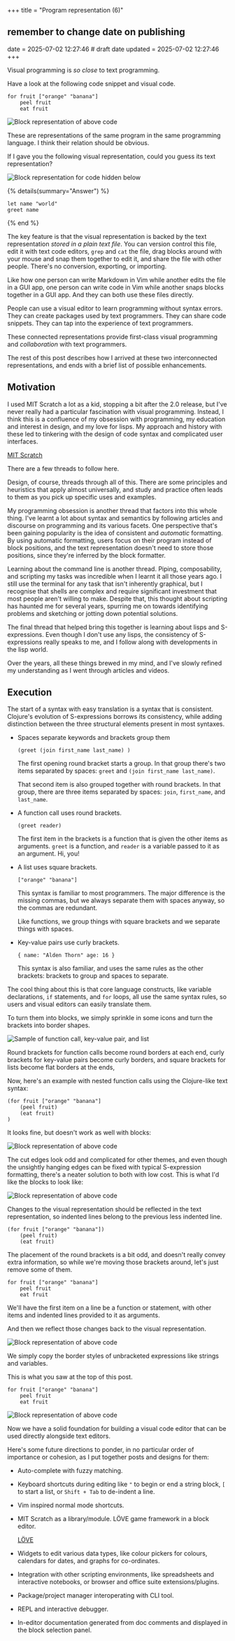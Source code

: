 +++
title = "Program representation (6)"
## remember to change date on publishing
date = 2025-07-02 12:27:46 # draft date
updated = 2025-07-02 12:27:46
+++

Visual programming is _so close_ to text programming.

Have a look at the following
code snippet and visual code.

```
for fruit ["orange" "banana"]
	peel fruit
	eat fruit
```

![Block representation of above code](/prog-rep-blocks-unbracketed.svg)

These are representations of the same program
in the same programming language.
I think their relation should be obvious.

If I gave you the following visual representation,
could you guess its text representation?

![Block representation for code hidden below](/prog-rep-guess.svg)

{% details(summary="Answer") %}
```
let name "world"
greet name
```
{% end %}

The key feature is that the visual representation
is backed by the text representation
_stored in a plain text file_.
You can version control this file,
edit it with text code editors,
`grep` and `cat` the file,
drag blocks around with your mouse
and snap them together to edit it,
and share the file with other people.
There's no conversion, exporting, or importing.

Like how one person can write Markdown in Vim
while another edits the file in a GUI app,
one person can write code in Vim
while another snaps blocks together in a GUI app.
And they can both use these files directly.

People can use a visual editor
to learn programming without syntax errors.
They can create packages used by text programmers.
They can share code snippets.
They can tap into the experience of text programmers.

These connected representations
provide first-class visual programming
and _collaboration_ with text programmers.

The rest of this post describes
how I arrived at these two interconnected representations,
and ends with a brief list of possible enhancements.

## Motivation

<!--
	TODO: is this too grand and verbose?
	feels like i'm giving an interview or something.
	it does explain motivation and importance
	as well as important references/inspiration
	but maybe it could be refined
-->

I used MIT Scratch a lot as a kid,
stopping a bit after the 2.0 release,
but I've never really had a particular
fascination with visual programming.
Instead, I think this is a confluence
of my obsession with programming,
my education and interest in design,
and my love for lisps.
My approach and history with these
led to tinkering with
the design of code syntax
and complicated user interfaces.

[MIT Scratch](https://mit.scratch.edu)

There are a few threads to follow here.

Design, of course, threads through all of this.
There are some principles and heuristics
that apply almost universally,
and study and practice often leads to them
as you pick up specific uses and examples.

My programming obsession is another thread
that factors into this whole thing.
I've learnt a lot about syntax and semantics
by following articles and discourse
on programming and its various facets.
One perspective that's been gaining popularity
is the idea of consistent and _automatic_ formatting.
By using automatic formatting,
users focus on their program
instead of block positions,
and the text representation
doesn't need to store those positions,
since they're inferred by the block formatter.

Learning about the command line is another thread.
Piping, composability, and scripting my tasks
was incredible when I learnt it all those years ago.
I still use the terminal for any task
that isn't inherently graphical,
but I recognise that shells are complex
and require significant investment
that most people aren't willing to make.
Despite that, this thought about scripting
has haunted me for several years,
spurring me on towards identifying problems
and sketching or jotting down potential solutions.

The final thread that helped bring this together
is learning about lisps and S-expressions.
Even though I don't use any lisps,
the consistency of S-expressions really speaks to me,
and I follow along with developments in the lisp world.

Over the years, all these things brewed in my mind,
and I've slowly refined my understanding
as I went through articles and videos.

## Execution

The start of a syntax with easy translation
is a syntax that is consistent.
Clojure's evolution of S-expressions
borrows its consistency,
while adding distinction between
the three structural elements
present in most syntaxes.

* Spaces separate keywords and brackets group them

  ```
  (greet (join first_name last_name) )
  ```

  The first opening round bracket starts a group.
  In that group there's two items
  separated by spaces:
  `greet` and `(join first_name last_name)`.

  That second item is also grouped together
  with round brackets.
  In that group, there are three items
  separated by spaces:
  `join`, `first_name`, and `last_name`.

* A function call uses round brackets.

  ```
  (greet reader)
  ```

  The first item in the brackets is a function
  that is given the other items as arguments.
  `greet` is a function,
  and `reader` is a variable
  passed to it as an argument.
  Hi, you!

* A list uses square brackets.

  ```
  ["orange" "banana"]
  ```

  This syntax is familiar to most programmers.
  The major difference is the missing commas,
  but we always separate them with spaces anyway,
  so the commas are redundant.

  Like functions, we group things with square brackets
  and we separate things with spaces.

* Key-value pairs use curly brackets.

  ```
  { name: "Alden Thorn" age: 16 }
  ```

  This syntax is also familiar,
  and uses the same rules as the other brackets:
  brackets to group and spaces to separate.

The cool thing about this is that core language constructs,
like variable declarations, `if` statements, and `for` loops,
all use the same syntax rules,
so users and visual editors can easily translate them.

To turn them into blocks,
we simply sprinkle in some icons
and turn the brackets into border shapes.

![Sample of function call, key-value pair, and list](/prog-rep-sample-all.svg)

Round brackets for function calls
become round borders at each end,
curly brackets for key-value pairs
become curly borders,
and square brackets for lists
become flat borders at the ends,

Now, here's an example with nested function calls
using the Clojure-like text syntax:

```
(for fruit ["orange" "banana"]
	(peel fruit)
	(eat fruit)
)
```

It looks fine, but doesn't work as well with blocks:

![Block representation of above code](/prog-rep-blocks-hanging.svg)

The cut edges look odd and complicated for other themes,
and even though the unsightly hanging edges can be fixed
with typical S-expression formatting,
there's a neater solution to both with low cost.
This is what I'd like the blocks to look like:

![Block representation of above code](/prog-rep-blocks-indented.svg)

Changes to the visual representation
should be reflected in the text representation,
so indented lines belong to
the previous less indented line.

```
(for fruit ["orange" "banana"])
	(peel fruit)
	(eat fruit)
```

The placement of the round brackets is a bit odd,
and doesn't really convey extra information,
so while we're moving those brackets around,
let's just remove some of them.

```
for fruit ["orange" "banana"]
	peel fruit
	eat fruit
```

We'll have the first item on a line
be a function or statement,
with other items and indented lines
provided to it as arguments.

And then we reflect those changes back
to the visual representation.

![Block representation of above code](/prog-rep-blocks-unbracketed.svg)

We simply copy the border styles
of unbracketed expressions
like strings and variables.

This is what you saw at the top of this post.

```
for fruit ["orange" "banana"]
	peel fruit
	eat fruit
```

![Block representation of above code](/prog-rep-blocks-unbracketed.svg)

Now we have a solid foundation
for building a visual code editor
that can be used directly alongside text editors.

Here's some future directions to ponder,
in no particular order of importance or cohesion,
as I put together posts and designs for them:

* Auto-complete with fuzzy matching.

* Keyboard shortcuts during editing
  like `"` to begin or end a string block,
  `[` to start a list,
  or `Shift + Tab` to de-indent a line.

* Vim inspired normal mode shortcuts.

* MIT Scratch as a library/module.
  LÖVE game framework in a block editor.

  [LÖVE](https://love2d.org)

* Widgets to edit various data types,
  like colour pickers for colours,
  calendars for dates,
  and graphs for co-ordinates.

* Integration with other scripting environments,
  like spreadsheets and interactive notebooks,
  or browser and office suite extensions/plugins.

* Package/project manager
  interoperating with CLI tool.

* REPL and interactive debugger.

* In-editor documentation generated from doc comments
  and displayed in the block selection panel.
